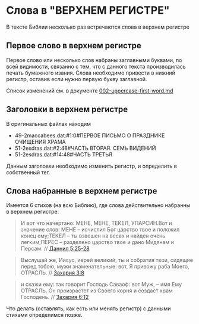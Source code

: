 # Слова в "ВЕРХНЕМ РЕГИСТРЕ"

В тексте Библии несколько раз встречаются слова в верхнем регистре

## Первое слово в верхнем регистре
Первое слово или несколько слов набраны заглавными буквами, по всей видимости, связанно с тем, что с данного текста производилась печать бумажного изания. Слова необходимо привести в нижний регистр, оставив если нужно первую букву заглавной.

Список изменений см. в документе [002-uppercase-first-word.md](https://github.com/sopov/rst/blob/master/issues/002-uppercase-first-word.md)

## Заголовки в верхнем регистре
В оригинальных файлах находим
* 49-2maccabees.dat:#1:0#ПЕРВОЕ ПИСЬМО О ПРАЗДНИКЕ ОЧИЩЕНИЯ ХРАМА
* 51-2esdras.dat:#2:48#ЧАСТЬ ВТОРАЯ. СЕМЬ ВИДЕНИЙ
* 51-2esdras.dat:#14:48#ЧАСТЬ ТРЕТЬЯ

Данным заголовки необходимо изменить регистр, и определить в собственный тег.

## Слова набранные в верхнем регистре
Имеется 6 стихов (на всю Библию), где слова действительно набранны в верхнем регистре:
> И вот что начертано: МЕНЕ, МЕНЕ, ТЕКЕЛ, УПАРСИН.Вот и значение слов: МЕНЕ – исчислил Бог царство твое и положил конец ему;ТЕКЕЛ – ты взвешен на весах и найден очень легким;ПЕРЕС – разделено царство твое и дано Мидянам и Персам. // [Даннил 5:25-28](https://bible.ru/daniel-5.25-28/)

> Выслушай же, Иисус, иерей великий, ты и собратия твои, сидящие перед тобою, мужи знаменательные: вот, Я привожу раба Моего, ОТРАСЛЬ. //  [Захария 3:8](https://bible.ru/zechariah-3.8/)

> и скажи ему: так говорит Господь Саваоф: вот Муж, &ndash; имя Ему ОТРАСЛЬ, Он произрастет из Своего корня и создаст храм Господень.  // [Захария 6:12](https://bible.ru/zechariah-6.12/)

Что делать (оставлять, как есть или менять регистр) с данными стихами определимся позже.
